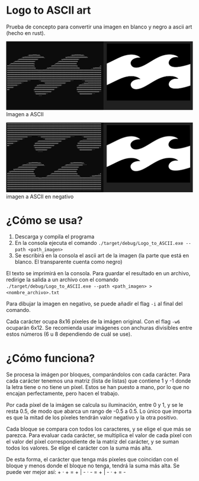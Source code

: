# Logo to ASCII art

Prueba de concepto para convertir una imagen en blanco y negro a ascii art (hecho en rust).

![Imagen procesada](./images/image.png)
Imagen a ASCII

![Imagen procesada en negativo](./images/image-i.png)
imagen a ASCII en negativo

# ¿Cómo se usa?

1. Descarga y compila el programa 
2. En la consola ejecuta el comando `./target/debug/Logo_to_ASCII.exe --path <path_imagen>`
3. Se escribirá en la consola el ascii art de la imagen (la parte que está en blanco. El transparente cuenta como negro)

El texto se imprimirá en la consola. Para guardar el resultado en un archivo, redirige la salida a un archivo con el comando `./target/debug/Logo_to_ASCII.exe --path <path_imagen> > <nombre_archivo>.txt`

Para dibujar la imagen en negativo, se puede añadir el flag `-i` al final del comando.

Cada carácter ocupa 8x16 píxeles de la imágen original. Con el flag `-w6` ocuparán 6x12. Se recomienda usar imágenes con anchuras divisibles entre estos números (6 u 8 dependiendo de cuál se use).

# ¿Cómo funciona?

Se procesa la imágen por bloques, comparándolos con cada carácter. Para cada carácter tenemos una matriz (lista de listas) que contiene 1 y -1 donde la letra tiene o no tiene un píxel. Estos se han puesto a mano, por lo que no encajan perfectamente, pero hacen el trabajo. 

Por cada píxel de la imágen se calcula su iluminación, entre 0 y 1, y se le resta 0.5, de modo que abarca un rango de -0.5 a 0.5. Lo único que importa es que la mitad de los píxeles tendrán valor negativo y la otra positivo.

Cada bloque se compara con todos los caracteres, y se elige el que más se parezca. Para evaluar cada carácter, se multiplica el valor de cada píxel con el valor del píxel correspondiente de la matriz del carácter, y se suman todos los valores. Se elige el carácter con la suma más alta.

De esta forma, el carácter que tenga más píxeles que coincidan con el bloque y menos donde el bloque no tenga, tendrá la suma más alta.
Se puede ver mejor así: + · + = + | - · - = + | - · + = -
